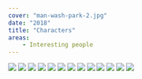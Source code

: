 ```yaml
---
cover: "man-wash-park-2.jpg"
date: "2018"
title: "Characters"
areas:
    - Interesting people
---
```


![](./man-wash-park-1.jpg)
![](./man-wash-park-3.jpg)
![](./dance.jpg)
![](./dance-2.jpg)
![](./dance-3.jpg)
![](./dance-4.jpg)
![](./doc-holiday.jpg)
![](./dog-trainor_1_1280.jpg)
![](./2019_04_21_easter_parade_126.jpg)
![](./2019_04_21_easter_parade_134.jpg)
![](./vee_briangilbreath_1.jpg)
![](./vee_briangilbreath_2.jpg)
![](./vee_briangilbreath_3.jpg)
